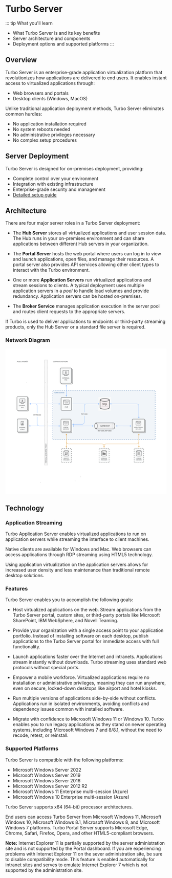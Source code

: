 # Turbo Server

::: tip What you'll learn
- What Turbo Server is and its key benefits
- Server architecture and components
- Deployment options and supported platforms
:::

## Overview

Turbo Server is an enterprise-grade application virtualization platform that revolutionizes how applications are delivered to end users. It enables instant access to virtualized applications through:
- Web browsers and portals
- Desktop clients (Windows, MacOS)

Unlike traditional application deployment methods, Turbo Server eliminates common hurdles:
- No application installation required
- No system reboots needed
- No administrative privileges necessary
- No complex setup procedures

## Server Deployment

Turbo Server is designed for on-premises deployment, providing:
- Complete control over your environment
- Integration with existing infrastructure
- Enterprise-grade security and management
- [Detailed setup guide](/server/setup-and-deployment/deploying-on-premises)

## Architecture

There are four major server roles in a Turbo Server deployment:

- The **Hub Server** stores all virtualized applications and user session data. The Hub runs in your on-premises environment and can share applications between different Hub servers in your organization.

- The **Portal Server** hosts the web portal where users can log in to view and launch applications, open files, and manage their resources. A portal server also provides API services allowing other client types to interact with the Turbo environment.

- One or more **Application Servers** run virtualized applications and stream sessions to clients. A typical deployment uses multiple application servers in a _pool_ to handle load volumes and provide redundancy. Application servers can be hosted on-premises.

- The **Broker Service** manages application execution in the server pool and routes client requests to the appropriate servers.

If Turbo is used to deliver applications to endpoints or third-party streaming products, only the Hub Server or a standard file server is required.

### Network Diagram

![Turbo Network Diagram (Basic)](/images/turbo_network_diagram__basic_.png)

## Technology

### Application Streaming

Turbo Application Server enables virtualized applications to run on application servers while streaming the interface to client machines.

Native clients are available for Windows and Mac. Web browsers can access applications through RDP streaming using HTML5 technology.

Using application virtualization on the application servers allows for increased user density and less maintenance than traditional remote desktop solutions.

### Features

Turbo Server enables you to accomplish the following goals:

- Host virtualized applications on the web. Stream applications from the Turbo Server portal, custom sites, or third-party portals like Microsoft SharePoint, IBM WebSphere, and Novell Teaming.

- Provide your organization with a single access point to your application portfolio. Instead of installing software on each desktop, publish applications to the Turbo Server portal for immediate access with full functionality.

- Launch applications faster over the Internet and intranets. Applications stream instantly without downloads. Turbo streaming uses standard web protocols without special ports.

- Empower a mobile workforce. Virtualized applications require no installation or administrative privileges, meaning they can run anywhere, even on secure, locked-down desktops like airport and hotel kiosks.

- Run multiple versions of applications side-by-side without conflicts. Applications run in isolated environments, avoiding conflicts and dependency issues common with installed software.

- Migrate with confidence to Microsoft Windows 11 or Windows 10. Turbo enables you to run legacy applications as they stand on newer operating systems, including Microsoft Windows 7 and 8/8.1, without the need to recode, retest, or reinstall.

### Supported Platforms

Turbo Server is compatible with the following platforms:

- Microsoft Windows Server 2022
- Microsoft Windows Server 2019
- Microsoft Windows Server 2016
- Microsoft Windows Server 2012 R2
- Microsoft Windows 11 Enterprise multi-session (Azure)
- Microsoft Windows 10 Enterprise multi-session (Azure)

Turbo Server supports x64 (64-bit) processor architectures.

End users can access Turbo Server from Microsoft Windows 11, Microsoft Windows 10, Microsoft Windows 8.1, Microsoft Windows 8, and Microsoft Windows 7 platforms. Turbo Portal Server supports Microsoft Edge, Chrome, Safari, Firefox, Opera, and other HTML5-compliant browsers.

**Note:** Internet Explorer 11 is partially supported by the server administration site and is not supported by the Portal dashboard. If you are experiencing problems with Internet Explorer 11 on the sever administration site, be sure to disable compatibility mode. This feature is enabled automatically for intranet sites and serves to emulate Internet Explorer 7 which is not supported by the administration site.
